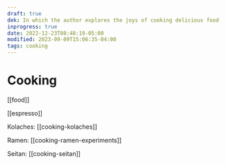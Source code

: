 ```yaml
---
draft: true
dek: In which the author explores the joys of cooking delicious food
inprogress: true
date: 2022-12-23T08:48:19-05:00
modified: 2023-09-09T15:06:35-04:00
tags: cooking
---
```


# Cooking

[[food]]

[[espresso]]

Kolaches: [[cooking-kolaches]]

Ramen: [[cooking-ramen-experiments]]

Seitan: [[cooking-seitan]]
